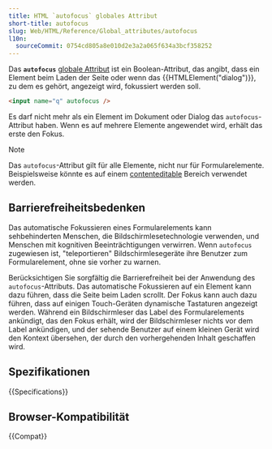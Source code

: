 ```yaml
---
title: HTML `autofocus` globales Attribut
short-title: autofocus
slug: Web/HTML/Reference/Global_attributes/autofocus
l10n:
  sourceCommit: 0754cd805a8e010d2e3a2a065f634a3bcf358252
---
```


Das **`autofocus`** [globale Attribut](/de/docs/Web/HTML/Reference/Global_attributes) ist ein Boolean-Attribut, das angibt, dass ein Element beim Laden der Seite oder wenn das {{HTMLElement("dialog")}}, zu dem es gehört, angezeigt wird, fokussiert werden soll.

```html
<input name="q" autofocus />
```

Es darf nicht mehr als ein Element im Dokument oder Dialog das `autofocus`-Attribut haben. Wenn es auf mehrere Elemente angewendet wird, erhält das erste den Fokus.

> [!NOTE]
> Das `autofocus`-Attribut gilt für alle Elemente, nicht nur für Formularelemente. Beispielsweise könnte es auf einem [contenteditable](/de/docs/Web/HTML/Reference/Global_attributes/contenteditable) Bereich verwendet werden.

## Barrierefreiheitsbedenken

Das automatische Fokussieren eines Formularelements kann sehbehinderten Menschen, die Bildschirmlesetechnologie verwenden, und Menschen mit kognitiven Beeinträchtigungen verwirren. Wenn `autofocus` zugewiesen ist, "teleportieren" Bildschirmlesegeräte ihre Benutzer zum Formularelement, ohne sie vorher zu warnen.

Berücksichtigen Sie sorgfältig die Barrierefreiheit bei der Anwendung des `autofocus`-Attributs. Das automatische Fokussieren auf ein Element kann dazu führen, dass die Seite beim Laden scrollt. Der Fokus kann auch dazu führen, dass auf einigen Touch-Geräten dynamische Tastaturen angezeigt werden. Während ein Bildschirmleser das Label des Formularelements ankündigt, das den Fokus erhält, wird der Bildschirmleser nichts vor dem Label ankündigen, und der sehende Benutzer auf einem kleinen Gerät wird den Kontext übersehen, der durch den vorhergehenden Inhalt geschaffen wird.

## Spezifikationen

{{Specifications}}

## Browser-Kompatibilität

{{Compat}}
